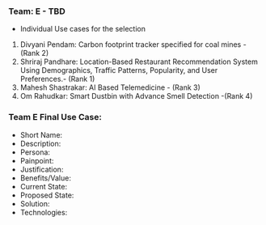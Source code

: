 ### Team: E - TBD
- Individual Use cases for the selection
1. Divyani Pendam: Carbon footprint tracker specified for coal mines - (Rank 2)
2. Shriraj Pandhare: Location-Based Restaurant Recommendation System Using Demographics, Traffic Patterns, Popularity, and User Preferences.- (Rank 1)
3. Mahesh Shastrakar: AI Based Telemedicine - (Rank 3)
4. Om Rahudkar: Smart Dustbin with Advance Smell Detection -(Rank 4)
### Team E Final Use Case: 
- Short Name:
- Description:
- Persona:
- Painpoint:
- Justification:
- Benefits/Value:
- Current State:
- Proposed State:
- Solution:
- Technologies:
